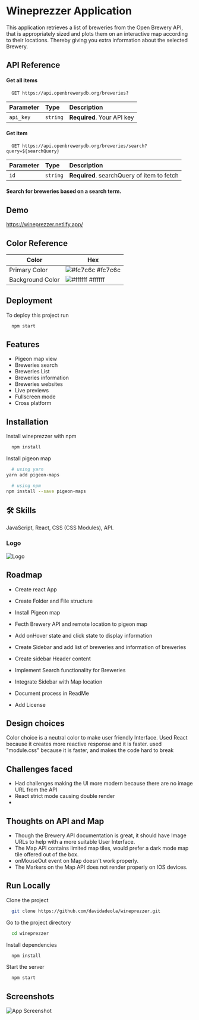 # Wineprezzer Application

This application retrieves a list of breweries from the Open Brewery API, that is appropriately sized and plots them on an interactive map according to their locations.
Thereby giving you extra information about the selected Brewery.

## API Reference

#### Get all items

```http
  GET https://api.openbrewerydb.org/breweries?
```

| Parameter | Type     | Description                |
| :-------- | :------- | :------------------------- |
| `api_key` | `string` | **Required**. Your API key |

#### Get item

```http
  GET https://api.openbrewerydb.org/breweries/search?query=${searchQuery}
```

| Parameter | Type     | Description                                |
| :-------- | :------- | :----------------------------------------- |
| `id`      | `string` | **Required**. searchQuery of item to fetch |

#### Search for breweries based on a search term.

## Demo

https://wineprezzer.netlify.app/

## Color Reference

| Color            | Hex                                                              |
| ---------------- | ---------------------------------------------------------------- |
| Primary Color    | ![#fc7c6c](https://via.placeholder.com/10/fc7c6c?text=+) #fc7c6c |
| Background Color | ![#ffffff](https://via.placeholder.com/10/ffffff?text=+) #ffffff |

## Deployment

To deploy this project run

```bash
  npm start
```

## Features

- Pigeon map view
- Breweries search
- Breweries List
- Breweries information
- Breweries websites
- Live previews
- Fullscreen mode
- Cross platform

## Installation

Install wineprezzer with npm

```bash
  npm install
```

Install pigeon map

```bash
  # using yarn
yarn add pigeon-maps

  # using npm
npm install --save pigeon-maps
```

## 🛠 Skills

JavaScript, React, CSS (CSS Modules), API.

### Logo

![Logo](https://res.cloudinary.com/devkp5za2/image/upload/v1664244174/wineprezzer-logo_fb01j0.png)

## Roadmap

- Create react App

- Create Folder and File structure

- Install Pigeon map

- Fecth Brewery API and remote location to pigeon map

- Add onHover state and click state to display information

- Create Sidebar and add list of breweries and information of breweries

- Create sidebar Header content

- Implement Search functionality for Breweries

- Integrate Sidebar with Map location

- Document process in ReadMe

- Add License

## Design choices

Color choice is a neutral color to make user friendly Interface.
Used React because it creates more reactive response and it is faster.
used "module.css" because it is faster, and makes the code hard to break

## Challenges faced

- Had challenges making the UI more modern because there are no image URL from the API
- React strict mode causing double render
-

## Thoughts on API and Map

- Though the Brewery API documentation is great, it should have Image URLs to help with a more suitable User Interface.
- The Map API contains limited map tiles, would prefer a dark mode map tile offered out of the box.
- onMouseOut event on Map doesn't work properly.
- The Markers on the Map API does not render properly on IOS devices.

## Run Locally

Clone the project

```bash
  git clone https://github.com/davidadeola/wineprezzer.git
```

Go to the project directory

```bash
  cd wineprezzer
```

Install dependencies

```bash
  npm install
```

Start the server

```bash
  npm start
```

## Screenshots

![App Screenshot](https://res.cloudinary.com/devkp5za2/image/upload/v1664244687/wineprezzer_hde2kh.jpg)
